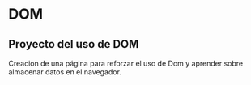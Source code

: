 # DOM
## Proyecto del uso de DOM
Creacion de una página para reforzar el uso de Dom y aprender sobre almacenar datos en el navegador.
